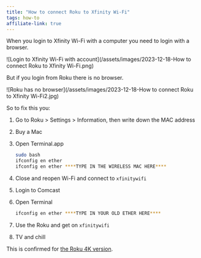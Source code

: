 ```yaml
---
title: "How to connect Roku to Xfinity Wi-Fi"
tags: how-to
affiliate-link: true
---
```


When you login to Xfinity Wi-Fi with a computer you need to login with a browser.

![Login to Xfinity Wi-Fi with account](/assets/images/2023-12-18-How to connect Roku to Xfinity Wi-Fi.png)

But if you login from Roku there is no browser.

![Roku has no browser](/assets/images/2023-12-18-How to connect Roku to Xfinity Wi-Fi2.jpg)

So to fix this you:

1. Go to Roku > Settings > Information, then write down the MAC address

2. Buy a Mac

3. Open Terminal.app

    ```sh
    sudo bash
    ifconfig en ether
    ifconfig en ether ****TYPE IN THE WIRELESS MAC HERE****
    ```

4. Close and reopen Wi-Fi and connect to `xfinitywifi`

5. Login to Comcast

6. Open Terminal

    ```sh
    ifconfig en ether ****TYPE IN YOUR OLD ETHER HERE****
    ```

7. Use the Roku and get on `xfinitywifi`

8. TV and chill

This is confirmed for [the Roku 4K version](https://amzn.to/475rBFm).